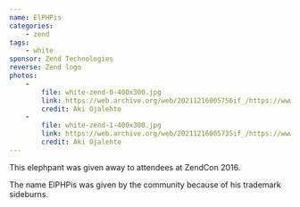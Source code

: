 ```yaml
---
name: ElPHPis
categories:
    - zend
tags:
    - white
sponsor: Zend Technologies
reverse: Zend logo
photos:
    -
        file: white-zend-0-400x300.jpg
        link: https://web.archive.org/web/20211216005756if_/https://www.ojalehto.eu/elephpants/white-zend-elvis-0.jpg
        credit: Aki Ojalehto
    -
        file: white-zend-1-400x300.jpg
        link: https://web.archive.org/web/20211216005735if_/https://www.ojalehto.eu/elephpants/white-zend-elvis-1.jpg
        credit: Aki Ojalehto
---
```

This elephpant was given away to attendees at ZendCon 2016.

The name ElPHPis was given by the community because of his trademark sideburns.
